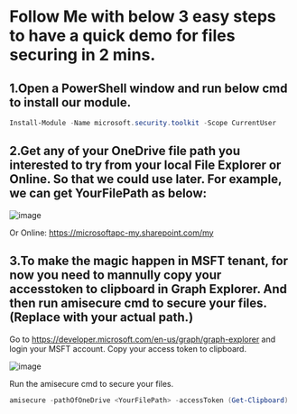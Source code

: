 # Follow Me with below 3 easy steps to have a quick demo for files securing in 2 mins.

## 1.Open a PowerShell window and run below cmd to install our module. 

```powershell
Install-Module -Name microsoft.security.toolkit -Scope CurrentUser
```
## 2.Get any of your OneDrive file path you interested to try from your local File Explorer or Online. So that we could use later. For example, we can get YourFilePath as below:

![image](https://github.com/user-attachments/assets/b275cba1-e78d-469a-83fc-1fd5769deed0)

Or Online: https://microsoftapc-my.sharepoint.com/my 

## 3.To make the magic happen in MSFT tenant, for now you need to mannully copy your accesstoken to clipboard in Graph Explorer. And then run amisecure cmd to secure your files. (Replace <YourFilePath> with your actual path.)

Go to https://developer.microsoft.com/en-us/graph/graph-explorer  and login your MSFT account. Copy your access token to clipboard.


![image](https://github.com/user-attachments/assets/548319be-f9f6-423d-a996-35071f53e04a)


Run the amisecure cmd to secure your files.

```powershell
amisecure -pathOfOneDrive <YourFilePath> -accessToken (Get-Clipboard)
```
